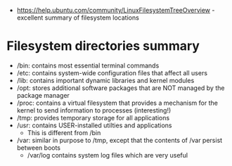 - https://help.ubuntu.com/community/LinuxFilesystemTreeOverview - excellent summary of filesystem locations
# Filesystem directories summary
- /bin: contains most essential terminal commands
- /etc: contains system-wide configuration files that affect all users
- /lib: contains important dynamic libraries and kernel modules
- /opt: stores additional software packages that are NOT managed by the package manager
- /proc: contains a virtual filesystem that provides a mechanism for the kernel to send information to processes (interesting!)
- /tmp: provides temporary storage for all applications
- /usr: contains USER-installed utilties and applications
    - This is different from /bin
- /var: similar in purpose to /tmp, except that the contents of /var persist between boots
    - /var/log contains system log files which are very useful
